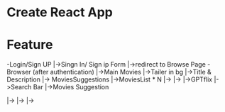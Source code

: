 # Create React App
<!-- Configured TailwindCSS
Header
Routing of App
Login Form
Sign In/UP
Form Validation
useRef Hook
Firebase Setup
Deploying our app to production
Create SignUp in User Account
Implement Sign User Account
Created Redux Store with userSlice
Implemented Sign Out
Update Profile
BugFix: SignUp user DisplayName and profile picture update
BugFix: if User is not logged in Redirect /browse to Login Page and vice-versa
unsubscribed to the onAuthStateChanged callback
Add Hardcoded values to constants file
Register TMDB API & create an app and get access token
get data from TMDB Now Playing Movies List
Custom Hook for Now Playing Movies list API
Create moviesSlice
Update Store with Trailer Video Data
Embedded the Youtube Video and make it autoplay in background
Tailwind Classes to make main container look awesome as well for font awesome icon for button
Build Secondary Component
Build Movies List
Build Movies Card
TMDB IMG_CDN_URL
Improve browse page UI design
usePopularMovies Custom hook
useupcomingMovies Custom hook
useTopRatedMovies Custom hook
GPT Search Feature
GPT Search Bar
GPT Search Page
(Extra Feature) Multi-Language Feature in APP
GPT Search API Call
Memoization
fetched GPT Movies suggestions from TMDB
GPT slices
Reusability of Movies list container
adding .env file for security purpose
Made our site Responsible -->
# Feature
-Login/Sign UP
|->Singn In/ Sign ip Form
|->redirect to Browse Page
-Browser (after authentication)
|->Main Movies
    |->Tailer in bg
    |->Title & Description
    |-> MoviesSuggestions
    |->MoviesList * N
    |->
    |->
|->GPTflix
    |->Search Bar 
    |->Movies Suggestion  
    
|->
|->
|->